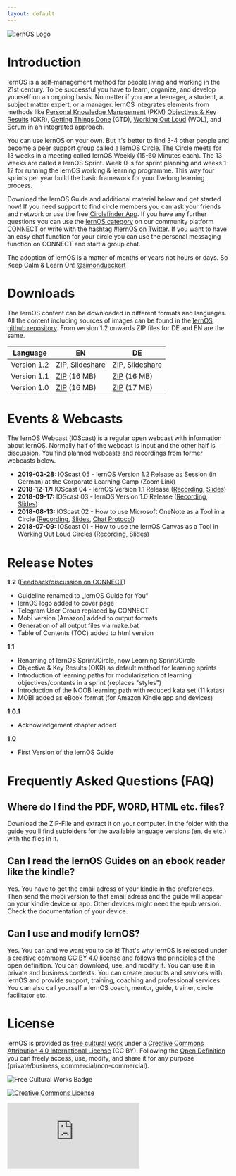 ```yaml
---
layout: default
---
```


![lernOS Logo](https://github.com/simondueckert/lernos/raw/master/images/lernOS-logo-400px.png)
<br />

# Introduction
lernOS is a self-management method for people living and working in the 21st century. To be successful you have to learn, organize, and develop yourself on an ongoing basis. No matter if you are a teenager, a student, a subject matter expert, or a manager. lernOS integrates elements from methods like [Personal Knowledge Management]() (PKM) [Objectives & Key Results](https://en.wikipedia.org/wiki/OKR) (OKR), [Getting Things Done](https://gettingthingsdone.com) (GTD), [Working Out Loud](https://workingoutloud.com) (WOL), and [Scrum](https://www.scrumguides.org/) in an integrated approach.

You can use lernOS on your own. But it's better to find 3-4 other people and become a peer support group called a lernOS Circle. The Circle meets for 13 weeks in a meeting called lernOS Weekly (15-60 Minutes each). The 13 weeks are called a lernOS Sprint. Week 0 is for sprint planning and weeks 1-12 for running the lernOS working & learning programme. This way four sprints per year build the basic framework for your livelong learning process.

Download the lernOS Guide and additional material below and get started now! If you need support to find circle members you can ask your friends and network or use the free [Circlefinder App](http://circlefinder.app). If you have any further questions you can use the [lernOS category](https://community.cogneon.de/c/lernos) on our community platform [CONNECT](https://community.cogneon.de) or write with the [hashtag #lernOS on Twitter](https://twitter.com/search?q=%23lernOS). If you want to have an easy chat function for your circle you can use the personal messaging function on CONNECT and start a group chat.

The adoption of lernOS is a matter of months or years not hours or days. So Keep Calm & Learn On!
[@simondueckert](https://twitter.com/simondueckert)

# Downloads
The lernOS content can be downloaded in different formats and languages. All the content including sources of images can be found in the [lernOS github repository](https://github.com/simondueckert/lernos). From version 1.2 onwards ZIP files for DE and EN are the same.

| Language | EN | DE |
| -------- | ------------ | ------------- |
| Version 1.2 | [ZIP](https://github.com/simondueckert/lernos/archive/v1.2.zip), [Slideshare](https://www.slideshare.net/simon.dueckert/lernos-guide-for-you-cc-by-version-12) | [ZIP](https://github.com/simondueckert/lernos/archive/v1.2.zip), [Slideshare](https://www.slideshare.net/simon.dueckert/lernos-leitfaden-fr-dich-cc-by-version-12) | 
| Version 1.1 | [ZIP](https://cogneon.de/?smd_process_download=1&download_id=54411) (16 MB) | [ZIP](https://cogneon.de/?smd_process_download=1&download_id=54408) (16 MB) |
| Version 1.0 | [ZIP](https://cogneon.de/?smd_process_download=1&download_id=54618) (16 MB) | [ZIP](https://cogneon.de/?smd_process_download=1&download_id=54621) (17 MB) |

# Events & Webcasts
The lernOS Webcast (lOScast) is a regular open webcast with information about lernOS. Normally half of the webcast is input and the other half is discussion. You find planned webcasts and recordings from former webcasts below.

* **2019-03-28:** lOScast 05 - lernOS Version 1.2 Release as Session (in German) at the Corporate Learning Camp (Zoom Link)
* **2018-12-17:** lOScast 04 - lernOS Version 1.1 Release ([Recording](https://youtu.be/mlY9BvqPnVs), [Slides](https://media.cogneon.de/index.php/s/yK8DdMh5GcoFtkB/download))
* **2018-09-17:** lOScast 03 - lernOS Version 1.0 Release ([Recording](https://youtu.be/qD8cLcl8g3s), [Slides](https://media.cogneon.de/index.php/s/mfIh53jmYidgskZ/download))
* **2018-08-13:** lOScast 02 - How to use Microsoft OneNote as a Tool in a Circle ([Recording](https://www.youtube.com/watch?v=C4bpt4EJKFs), [Slides](https://media.cogneon.de/index.php/s/o7pyN23fmjXniLO/download), [Chat Protocol](https://media.cogneon.de/index.php/s/iUSvkhlDJc0MOkU/download))
* **2018-07-09:** lOScast 01 - How to use the lernOS Canvas as a Tool in Working Out Loud Circles ([Recording](https://www.youtube.com/watch?v=7a1Vq7ism5Y), [Slides](https://media.cogneon.de/index.php/s/j2CZijvAJm1t1so/download))

# Release Notes
**1.2** ([Feedback/discussion on CONNECT](https://community.cogneon.de/t/lernos-guide-for-you-version-1-2-release-notes/1016/3))
* Guideline renamed to „lernOS Guide for You“
* lernOS logo added to cover page
* Telegram User Group replaced by CONNECT
* Mobi version (Amazon) added to output formats
* Generation of all output files via make.bat
* Table of Contents (TOC) added to html version

**1.1**
* Renaming of lernOS Sprint/Circle, now Learning Sprint/Circle
* Objective & Key Results (OKR) as default method for learning sprints
* Introduction of learning paths for modularization of learning objectives/contents in a sprint (replaces "styles")
* Introduction of the NOOB learning path with reduced kata set (11 katas)
* MOBI added as eBook format (for Amazon Kindle app and devices) 

**1.0.1**
* Acknowledgement chapter added

**1.0**
* First Version of the lernOS Guide

# Frequently Asked Questions (FAQ)
## Where do I find the PDF, WORD, HTML etc. files?
Download the ZIP-File and extract it on your computer. In the folder with the guide you'll find subfolders for the available language versions (en, de etc.) with the files in it.

## Can I read the lernOS Guides on an ebook reader like the kindle?
Yes. You have to get the email adress of your kindle in the preferences. Then send the mobi version to that email adress and the guide will appear on your kindle device or app. Other devices might need the epub version. Check the documentation of your device.

## Can I use and modify lernOS?
Yes. You can and we want you to do it! That's why lernOS is released under a creative commons [CC BY 4.0](https://creativecommons.org/licenses/by/4.0/) license and follows the principles of the open definition. You can download, use, and modify it. You can use it in private and business contexts. You can create products and services with lernOS and provide support, training, coaching and professional services. You can also call yourself a lernOS coach, mentor, guide, trainer, circle facilitator etc.

# License
lernOS is provided as [free cultural work](https://creativecommons.org/share-your-work/public-domain/freeworks/) under a [Creative Commons Attribution 4.0 International License](https://creativecommons.org/licenses/by/4.0/) (CC BY). Following the [Open Definition](https://opendefinition.org/) you can freely access, use, modify, and share it for any purpose (private/business, commercial/non-commercial).

![Free Cultural Works Badge](https://upload.wikimedia.org/wikipedia/commons/thumb/b/b7/Approved-for-free-cultural-works.svg/240px-Approved-for-free-cultural-works.svg.png)

<a rel="license" href="http://creativecommons.org/licenses/by/4.0/" target="_blank"><img alt="Creative Commons License" style="border-width:0" src="https://i.creativecommons.org/l/by/4.0/88x31.png" /></a>

![](https://analytics.cogneon.de/piwik.php?idsite=3&amp;rec=1)
